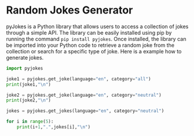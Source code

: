 # Random Jokes Generator

pyJokes is a Python library that allows users to access a collection of jokes through a simple API. The library can be easily installed using pip by running the command `pip install pyjokes`. Once installed, the library can be imported into your Python code to retrieve a random joke from the collection or search for a specific type of joke. Here is a example how to generate jokes. 

```python
import pyjokes

joke1 = pyjokes.get_joke(language="en", category="all")
print(joke1,"\n")

joke2 = pyjokes.get_joke(language="en", category="neutral")
print(joke2,"\n")

jokes = pyjokes.get_jokes(language="en", category="neutral")

for i in range(5):
    print(i+1,".",jokes[i],"\n")

```